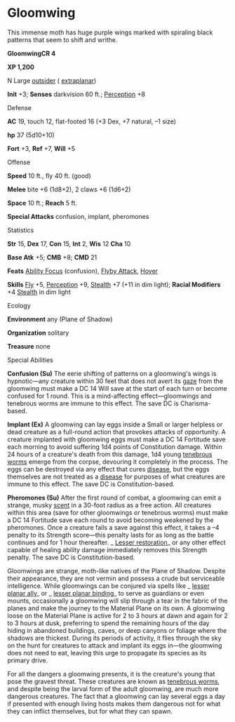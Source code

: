 # Gloomwing

This immense moth has huge purple wings marked with spiraling black patterns that seem to shift and writhe.

**GloomwingCR 4**

**XP 1,200**

N Large [outsider](/pathfinderRPG/prd/monsters/creatureTypes.html#_outsider) ( [extraplanar](/pathfinderRPG/prd/monsters/creatureTypes.html#_extraplanar-subtype))

**Init** +3; **Senses** darkvision 60 ft.; [Perception](/pathfinderRPG/prd/additionalMonsters/../skills/perception.html#_perception) +8

Defense

**AC** 19, touch 12, flat-footed 16 (+3 Dex, +7 natural, –1 size)

**hp** 37 (5d10+10)

**Fort** +3, **Ref** +7, **Will** +5

Offense

**Speed** 10 ft., fly 40 ft. (good)

**Melee** bite +6 (1d8+2), 2 claws +6 (1d6+2)

**Space** 10 ft.; **Reach** 5 ft.

**Special Attacks** confusion, implant, pheromones

Statistics

**Str** 15, **Dex** 17, **Con** 15, **Int** 2, **Wis** 12 **Cha** 10

**Base Atk** +5; **CMB** +8; **CMD** 21

**Feats** [Ability Focus](/pathfinderRPG/prd/additionalMonsters/../monsters/monsterFeats.html#_ability-focus) (confusion), [Flyby Attack](/pathfinderRPG/prd/additionalMonsters/../monsters/monsterFeats.html#_flyby-attack), [Hover](/pathfinderRPG/prd/additionalMonsters/../monsters/monsterFeats.html#_hover)

**Skills** [Fly](/pathfinderRPG/prd/additionalMonsters/../skills/fly.html#_fly) +5, [Perception](/pathfinderRPG/prd/additionalMonsters/../skills/perception.html#_perception) +9, [Stealth](/pathfinderRPG/prd/additionalMonsters/../skills/stealth.html#_stealth) +7 (+11 in dim light); **Racial Modifiers** +4 [Stealth](/pathfinderRPG/prd/additionalMonsters/../skills/stealth.html#_stealth) in dim light

Ecology

**Environment** any (Plane of Shadow)

**Organization** solitary

**Treasure** none

Special Abilities

**Confusion (Su)** The eerie shifting of patterns on a gloomwing's wings is hypnotic—any creature within 30 feet that does not avert its [gaze](/pathfinderRPG/prd/monsters/universalMonsterRules.html#_gaze) from the gloomwing must make a DC 14 Will save at the start of each turn or become confused for 1 round. This is a mind-affecting effect—gloomwings and tenebrous worms are immune to this effect. The save DC is Charisma-based.

**Implant (Ex)** A gloomwing can lay eggs inside a Small or larger helpless or dead creature as a full-round action that provokes attacks of opportunity. A creature implanted with gloomwing eggs must make a DC 14 Fortitude save each morning to avoid suffering 1d4 points of Constitution damage. Within 24 hours of a creature's death from this damage, 1d4 young [tenebrous worms](/pathfinderRPG/prd/additionalMonsters/tenebrousWorm.html) emerge from the corpse, devouring it completely in the process. The eggs can be destroyed via any effect that cures [disease](/pathfinderRPG/prd/monsters/universalMonsterRules.html#_disease-(ex-or-su)), but the eggs themselves are not treated as a [disease](/pathfinderRPG/prd/monsters/universalMonsterRules.html#_disease-(ex-or-su)) for purposes of what creatures are immune to this effect. The save DC is Constitution-based.

**Pheromones (Su)** After the first round of combat, a gloomwing can emit a strange, musky [scent](/pathfinderRPG/prd/monsters/universalMonsterRules.html#_scent) in a 30-foot radius as a free action. All creatures within this area (save for other gloomwings or tenebrous worms) must make a DC 14 Fortitude save each round to avoid becoming weakened by the pheromones. Once a creature fails a save against this effect, it takes a –4 penalty to its Strength score—this penalty lasts for as long as the battle continues and for 1 hour thereafter. _ [Lesser restoration](/pathfinderRPG/prd/additionalMonsters/../spells/restoration.html#_restoration-lesser)_ or any other effect capable of healing ability damage immediately removes this Strength penalty. The save DC is Constitution-based.

Gloomwings are strange, moth-like natives of the Plane of Shadow. Despite their appearance, they are not vermin and possess a crude but serviceable intelligence. While gloomwings can be conjured via spells like _ [lesser planar ally](/pathfinderRPG/prd/additionalMonsters/../spells/planarAlly.html#_planar-ally-lesser)_ or _ [lesser planar binding](/pathfinderRPG/prd/additionalMonsters/../spells/planarBinding.html#_planar-binding-lesser)_ to serve as guardians or even mounts, occasionally a gloomwing will slip through a tear in the fabric of the planes and make the journey to the Material Plane on its own. A gloomwing loose on the Material Plane is active for 2 to 3 hours at dawn and again for 2 to 3 hours at dusk, preferring to spend the remaining hours of the day hiding in abandoned buildings, caves, or deep canyons or foliage where the shadows are thickest. During its periods of activity, it flies through the sky on the hunt for creatures to attack and implant its eggs in—the gloomwing does not need to eat, leaving this urge to propagate its species as its primary drive.

For all the dangers a gloomwing presents, it is the creature's young that pose the gravest threat. These creatures are known as [tenebrous worms](/pathfinderRPG/prd/additionalMonsters/tenebrousWorm.html), and despite being the larval form of the adult gloomwing, are much more dangerous creatures. The fact that a gloomwing can lay several eggs a day if presented with enough living hosts makes them dangerous not for what they can inflict themselves, but for what they can spawn.

